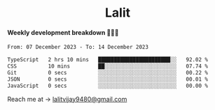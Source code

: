 <h1 align="center">Lalit</h1>

#### Weekly development breakdown 👨🏻‍💻
<!--START_SECTION:waka-->

```txt
From: 07 December 2023 - To: 14 December 2023

TypeScript   2 hrs 10 mins   ███████████████████████░░   92.02 %
CSS          10 mins         ██░░░░░░░░░░░░░░░░░░░░░░░   07.74 %
Git          0 secs          ░░░░░░░░░░░░░░░░░░░░░░░░░   00.22 %
JSON         0 secs          ░░░░░░░░░░░░░░░░░░░░░░░░░   00.01 %
JavaScript   0 secs          ░░░░░░░░░░░░░░░░░░░░░░░░░   00.00 %
```

<!--END_SECTION:waka-->

Reach me at → lalitvijay9480@gmail.com
